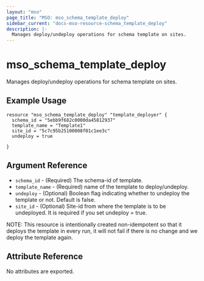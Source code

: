 ```yaml
---
layout: "mso"
page_title: "MSO: mso_schema_template_deploy"
sidebar_current: "docs-mso-resource-schema_template_deploy"
description: |-
  Manages deploy/undeploy operations for schema template on sites.
---
```


# mso_schema_template_deploy #

Manages deploy/undeploy operations for schema template on sites.

## Example Usage ##

```hcl
resource "mso_schema_template_deploy" "template_deployer" {
  schema_id = "5ebb9f682c0000da45812937"
  template_name = "Template1"
  site_id = "5c7c95b25100008f01c1ee3c"
  undeploy = true
  
}
```

## Argument Reference ##


* `schema_id` - (Required) The schema-id of template.
* `template_name` - (Required) name of the template to deploy/undeploy.
* `undeploy` - (Optional) Boolean flag indicating whether to undeploy the template or not. Default is false.
* `site_id` - (Optional) Site-id from where the template is to be undeployed. It is required if you set undeploy = true.

NOTE: This resource is intentionally created non-idempotent so that it deploys the template in every run, it will not fail if there is no change and we deploy the template again.


## Attribute Reference ##

No attributes are exported.



